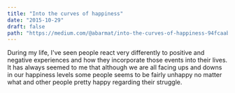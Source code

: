 ```yaml
---
title: "Into the curves of happiness"
date: "2015-10-29"
draft: false
path: "https://medium.com/@abarmat/into-the-curves-of-happiness-94fcaabd098"
---
```


During my life, I've seen people react very differently to positive and negative experiences and how they incorporate those events into their lives. It has always seemed to me that although we are all facing ups and downs in our happiness levels some people seems to be fairly unhappy no matter what and other people pretty happy regarding their struggle.
